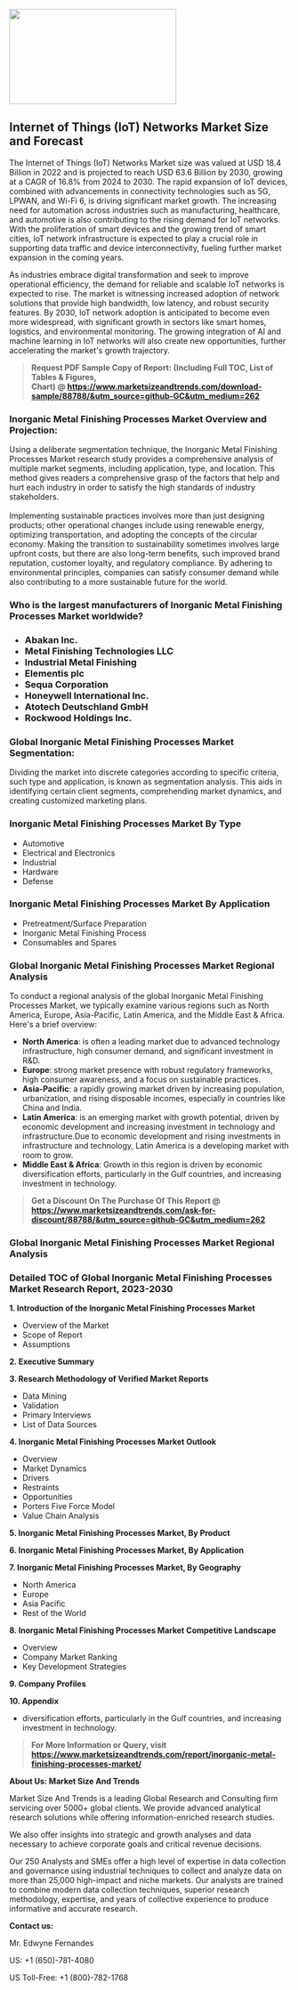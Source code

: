 <p><img class="alignnone size-medium wp-image-20088" src="https://ffe5etoiles.com/wp-content/uploads/2024/12/MST1-300x171.png" alt="" width="300" height="171" /></p><h2>Internet of Things (IoT) Networks Market Size and Forecast</h2><p>The Internet of Things (IoT) Networks Market size was valued at USD 18.4 Billion in 2022 and is projected to reach USD 63.6 Billion by 2030, growing at a CAGR of 16.8% from 2024 to 2030. The rapid expansion of IoT devices, combined with advancements in connectivity technologies such as 5G, LPWAN, and Wi-Fi 6, is driving significant market growth. The increasing need for automation across industries such as manufacturing, healthcare, and automotive is also contributing to the rising demand for IoT networks. With the proliferation of smart devices and the growing trend of smart cities, IoT network infrastructure is expected to play a crucial role in supporting data traffic and device interconnectivity, fueling further market expansion in the coming years.</p><p>As industries embrace digital transformation and seek to improve operational efficiency, the demand for reliable and scalable IoT networks is expected to rise. The market is witnessing increased adoption of network solutions that provide high bandwidth, low latency, and robust security features. By 2030, IoT network adoption is anticipated to become even more widespread, with significant growth in sectors like smart homes, logistics, and environmental monitoring. The growing integration of AI and machine learning in IoT networks will also create new opportunities, further accelerating the market's growth trajectory.</p></p><blockquote id="" class=""><strong>Request PDF Sample Copy of Report: (Including Full TOC, List of Tables &amp; Figures, Chart)&nbsp;@&nbsp;<strong><a href="https://www.marketsizeandtrends.com/download-sample/88788/&utm_source=github-GC&utm_medium=262" target="_blank">https://www.marketsizeandtrends.com/download-sample/88788/&utm_source=github-GC&utm_medium=262</a></strong></strong></blockquote><h3 id="" class="">Inorganic Metal Finishing Processes Market&nbsp;Overview and Projection:</h3><p id="" class="">Using a deliberate segmentation technique, the Inorganic Metal Finishing Processes Market research study provides a comprehensive analysis of multiple market segments, including application, type, and location. This method gives readers a comprehensive grasp of the factors that help and hurt each industry in order to satisfy the high standards of industry stakeholders. <br /> <br />Implementing sustainable practices involves more than just designing products; other operational changes include using renewable energy, optimizing transportation, and adopting the concepts of the circular economy. Making the transition to sustainability sometimes involves large upfront costs, but there are also long-term benefits, such improved brand reputation, customer loyalty, and regulatory compliance. By adhering to environmental principles, companies can satisfy consumer demand while also contributing to a more sustainable future for the world.</p><h3 id="" class="">Who is the largest manufacturers of&nbsp;Inorganic Metal Finishing Processes Market worldwide?</h3><h3 class=""><p><ul><li>Abakan Inc. </li><li> Metal Finishing Technologies LLC </li><li> Industrial Metal Finishing </li><li> Elementis plc </li><li> Sequa Corporation </li><li> Honeywell International Inc. </li><li> Atotech Deutschland GmbH </li><li> Rockwood Holdings Inc.</li></ul></p></h3><h3 id="" class="">Global&nbsp;Inorganic Metal Finishing Processes Market Segmentation:</h3><p id="" class="">Dividing the market into discrete categories according to specific criteria, such type and application, is known as segmentation analysis. This aids in identifying certain client segments, comprehending market dynamics, and creating customized marketing plans.</p><h3 id="" class="">Inorganic Metal Finishing Processes Market&nbsp;By Type</h3><p><p><ul><li>Automotive </li><li> Electrical and Electronics </li><li> Industrial </li><li> Hardware </li><li> Defense</p></li></ul></p></p><h3 id="" class="">Inorganic Metal Finishing Processes Market&nbsp;By Application</h3><p class=""><p><ul><li>Pretreatment/Surface Preparation </li><li> Inorganic Metal Finishing Process </li><li> Consumables and Spares</li></ul></p></p><h3 id="" class="">Global Inorganic Metal Finishing Processes Market Regional Analysis</h3><p id="" class="">To conduct a regional analysis of the global Inorganic Metal Finishing Processes Market, we typically examine various regions such as North America, Europe, Asia-Pacific, Latin America, and the Middle East &amp; Africa. Here's a brief overview:</p><ul><li><strong>North America</strong>: is often a leading market due to advanced technology infrastructure, high consumer demand, and significant investment in R&amp;D.</li><li><strong>Europe</strong>: strong market presence with robust regulatory frameworks, high consumer awareness, and a focus on sustainable practices.</li><li><strong>Asia-Pacific</strong>: a rapidly growing market driven by increasing population, urbanization, and rising disposable incomes, especially in countries like China and India.</li><li><strong>Latin America</strong>: is an emerging market with growth potential, driven by economic development and increasing investment in technology and infrastructure.Due to economic development and rising investments in infrastructure and technology, Latin America is a developing market with room to grow.</li><li><strong>Middle East &amp; Africa</strong>: Growth in this region is driven by economic diversification efforts, particularly in the Gulf countries, and increasing investment in technology.</li></ul><blockquote id="" class=""><strong>Get a Discount On The Purchase Of This Report @ <strong><a href="https://www.marketsizeandtrends.com/ask-for-discount/88788/&utm_source=github-GC&utm_medium=262" target="_blank">https://www.marketsizeandtrends.com/ask-for-discount/88788/&utm_source=github-GC&utm_medium=262</a></strong></strong></blockquote><h3 id="" class="">Global Inorganic Metal Finishing Processes Market Regional Analysis</h3><h3 id="" class="">Detailed TOC of Global Inorganic Metal Finishing Processes Market Research Report, 2023-2030</h3><p id="" class=""><strong>1. Introduction of the Inorganic Metal Finishing Processes Market</strong></p><ul><li>Overview of the Market</li><li>Scope of Report</li><li>Assumptions</li></ul><p id="" class=""><strong>2. Executive Summary</strong></p><p id="" class=""><strong>3. Research Methodology of Verified Market Reports</strong></p><ul><li>Data Mining</li><li>Validation</li><li>Primary Interviews</li><li>List of Data Sources</li></ul><p id="" class=""><strong>4. Inorganic Metal Finishing Processes Market Outlook</strong></p><ul><li>Overview</li><li>Market Dynamics</li><li>Drivers</li><li>Restraints</li><li>Opportunities</li><li>Porters Five Force Model</li><li>Value Chain Analysis</li></ul><p id="" class=""><strong>5. Inorganic Metal Finishing Processes Market, By Product</strong></p><p id="" class=""><strong>6. Inorganic Metal Finishing Processes Market, By Application</strong></p><p id="" class=""><strong>7. Inorganic Metal Finishing Processes Market, By Geography</strong></p><ul><li>North America</li><li>Europe</li><li>Asia Pacific</li><li>Rest of the World</li></ul><p id="" class=""><strong>8. Inorganic Metal Finishing Processes Market Competitive Landscape</strong></p><ul><li>Overview</li><li>Company Market Ranking</li><li>Key Development Strategies</li></ul><p id="" class=""><strong>9. Company Profiles</strong></p><p id="" class=""><strong>10. Appendix</strong></p><ul><li>diversification efforts, particularly in the Gulf countries, and increasing investment in technology.</li></ul><blockquote id="" class=""><strong>For More Information or Query, visit <strong><strong><a href="https://www.marketsizeandtrends.com/report/inorganic-metal-finishing-processes-market/" target="_blank">https://www.marketsizeandtrends.com/report/inorganic-metal-finishing-processes-market/</a></strong></strong></strong></blockquote><p id="" class=""><strong>About Us: Market Size And Trends</strong></p><p id="" class="">Market Size And Trends is a leading Global Research and Consulting firm servicing over 5000+ global clients. We provide advanced analytical research solutions while offering information-enriched research studies.</p><p id="" class="">We also offer insights into strategic and growth analyses and data necessary to achieve corporate goals and critical revenue decisions.</p><p id="" class="">Our 250 Analysts and SMEs offer a high level of expertise in data collection and governance using industrial techniques to collect and analyze data on more than 25,000 high-impact and niche markets. Our analysts are trained to combine modern data collection techniques, superior research methodology, expertise, and years of collective experience to produce informative and accurate research.</p><p id="" class=""><strong>Contact us:</strong></p><p id="" class="">Mr. Edwyne Fernandes</p><p id="" class="">US: +1 (650)-781-4080</p><p id="" class="">US Toll-Free: +1 (800)-782-1768</p>
